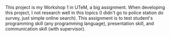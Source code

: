 This project is my Workshop 1 in UTeM, a big assignment. When developing this project, I not research well in this topics (I didn't go to police station do survey, just simple online search). This assignment is to test student's programming skill (any programming language), presentation skill, and communication skill (with supervisor).